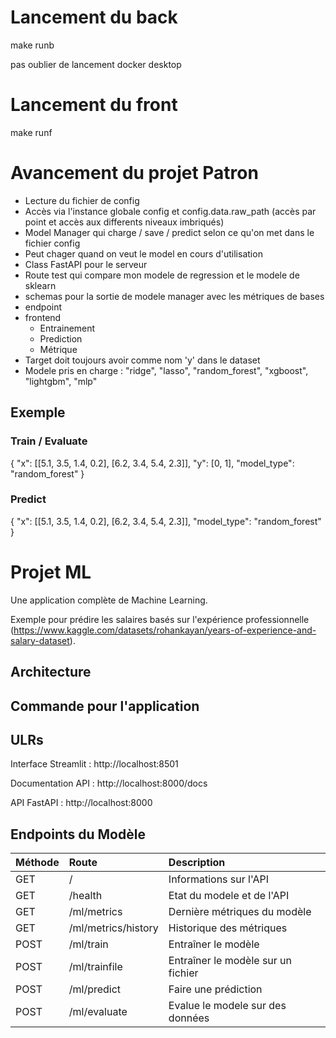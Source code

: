 # Lancement du back 

make runb

pas oublier de lancement docker desktop

# Lancement du front

make runf

# Avancement du projet Patron

- Lecture du fichier de config
- Accès via l'instance globale config et config.data.raw_path (accès par point et accès aux differents niveaux imbriqués)
- Model Manager qui charge / save / predict selon ce qu'on met dans le fichier config
- Peut chager quand on veut le model en cours d'utilisation
- Class FastAPI pour le serveur
- Route test qui compare mon modele de regression et le modele de sklearn
- schemas pour la sortie de modele manager avec les métriques de bases
- endpoint 
- frontend
    - Entrainement
    - Prediction
    - Métrique
- Target doit toujours avoir comme nom 'y' dans le dataset
- Modele pris en charge : "ridge", "lasso", "random_forest", "xgboost", "lightgbm", "mlp"

## Exemple

### Train / Evaluate

{
  "x": [[5.1, 3.5, 1.4, 0.2], [6.2, 3.4, 5.4, 2.3]],
  "y": [0, 1],
  "model_type": "random_forest"
}

### Predict

{
  "x": [[5.1, 3.5, 1.4, 0.2], [6.2, 3.4, 5.4, 2.3]],
  "model_type": "random_forest"
}

# Projet ML

Une application complète de Machine Learning. 

Exemple pour prédire les salaires basés sur l'expérience professionnelle (https://www.kaggle.com/datasets/rohankayan/years-of-experience-and-salary-dataset).

## Architecture

## Commande pour l'application

## ULRs

Interface Streamlit : http://localhost:8501

Documentation API : http://localhost:8000/docs

API FastAPI : http://localhost:8000

## Endpoints du Modèle

|Méthode | Route |Description|
| :--------------- |:---------------| :-----|
|GET  | /               | Informations sur l'API|
|GET  | /health         | Etat du modele et de l'API|
|GET  | /ml/metrics     | Dernière métriques du modèle|
|GET  | /ml/metrics/history     | Historique des métriques|
|POST | /ml/train       | Entraîner le modèle|
|POST | /ml/trainfile   | Entraîner le modèle sur un fichier|
|POST | /ml/predict     | Faire une prédiction|
|POST | /ml/evaluate    | Evalue le modele sur des données|
